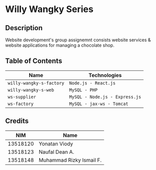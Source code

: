 # Willy Wangky Series
## Description
Website development's group assignemnt consists website services & website applications for managing a chocolate shop.

## Table of Contents

Name | Technologies 
--- | ---
`willy-wangky-s-factory` | `Node.js - React.js`
`willy-wangky-s-web` | `MySQL - PHP`
`ws-supplier` | `MySQL - Node.js - Express.js`
`ws-factory` | `MySQL - jax-ws - Tomcat`

## Credits

NIM | Name 
--- | ---
13518120 | Yonatan Viody
13518123 | Naufal Dean A.
13518148 | Muhammad Rizky Ismail F.